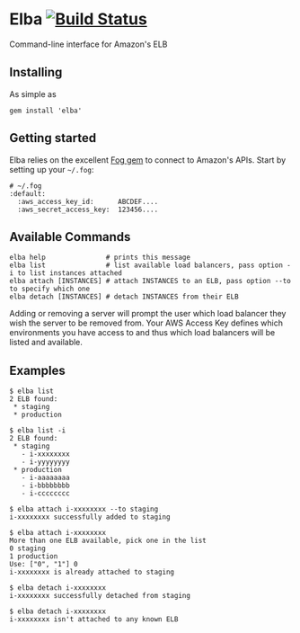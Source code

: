 # Elba [![Build Status](https://travis-ci.org/HouseTrip/elba.png?branch=master)](https://travis-ci.org/HouseTrip/elba)

Command-line interface for Amazon's ELB

## Installing

As simple as

    gem install 'elba'

## Getting started

Elba relies on the excellent [Fog gem](http://fog.io/) to connect to Amazon's APIs.
Start by setting up your `~/.fog`:

    # ~/.fog
    :default:
      :aws_access_key_id:      ABCDEF....
      :aws_secret_access_key:  123456....

## Available Commands

    elba help               # prints this message
    elba list               # list available load balancers, pass option -i to list instances attached
    elba attach [INSTANCES] # attach INSTANCES to an ELB, pass option --to to specify which one
    elba detach [INSTANCES] # detach INSTANCES from their ELB

Adding or removing a server will prompt the user which load balancer they wish the server to be removed from.
Your AWS Access Key defines which environments you have access to and thus which load balancers will be listed and available.

## Examples

    $ elba list
    2 ELB found:
     * staging
     * production

    $ elba list -i
    2 ELB found:
     * staging
       - i-xxxxxxxx
       - i-yyyyyyyy
     * production
       - i-aaaaaaaa
       - i-bbbbbbbb
       - i-cccccccc

    $ elba attach i-xxxxxxxx --to staging
    i-xxxxxxxx successfully added to staging

    $ elba attach i-xxxxxxxx
    More than one ELB available, pick one in the list
    0 staging
    1 production
    Use: ["0", "1"] 0
    i-xxxxxxxx is already attached to staging

    $ elba detach i-xxxxxxxx
    i-xxxxxxxx successfully detached from staging

    $ elba detach i-xxxxxxxx
    i-xxxxxxxx isn't attached to any known ELB

